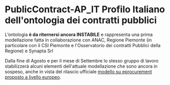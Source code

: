 PublicContract-AP_IT Profilo Italiano dell'ontologia dei contratti pubblici===========================================================================L’ontologia **è da riternersi ancora INSTABILE** e rappresenta una prima modellazione fatta in collaborazione con ANAC, Regione Piemonte (in particolare con il CSI Piemonte e l'Osservatorio dei contratti Pubblici della Regione) e Synapta SrlDalla fine di Agosto e per il mese di Settembre lo stesso gruppo di lavoro stabilizzerà alcuni elementi dell'attuale modellazione che sono ancora in sospeso, anche in vista del rilascio ufficiale [modello su eprocurement proposto a livello europeo](https://github.com/eprocurementontology/eprocurementontology).